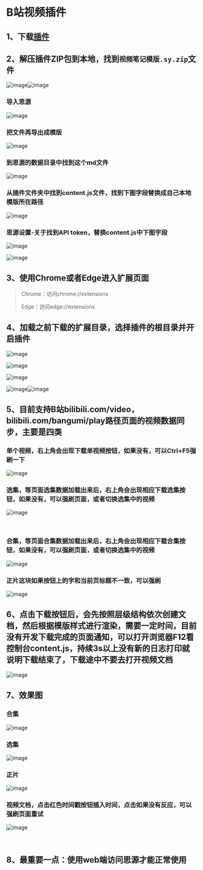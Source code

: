 # B站视频插件

## 1、下载[插件](https://github.com/coriger/siyuan-video-extension/archive/refs/heads/master.zip)

## 2、解压插件ZIP包到本地，找到`视频笔记模版.sy.zip`​文件

​![image](assets/image-20240811064631-nnsmmyn.png)​![image](assets/image-20240811070044-66q8j4g.png)​

### 导入思源

​![image](assets/image-20240811065814-rnvxkky.png)​

### 把文件再导出成模版

​![image](assets/image-20240811065659-910u9er.png)​

### 到思源的数据目录中找到这个md文件

​![image](assets/image-20240811070032-qh29h3n.png)​

### 从插件文件夹中找到content.js文件，找到下图字段替换成自己本地模版所在路径

​![image](assets/image-20240811070509-adovzpp.png)​

### 思源设置-关于找到API token，替换content.js中下图字段

​![image](assets/image-20240811070706-tvv2rxv.png)​

​![image](assets/image-20240811070631-y0q69yp.png)​

## 3、使用Chrome或者Edge进入扩展页面

> Chrome：访问chrome://extensions
>
> Edge：访问edge://extensions

## 4、加载之前下载的扩展目录，选择插件的根目录并开启插件

​![image](assets/image-20240811064925-oxexi8l.png)​

​![image](assets/image-20240811064950-4epwelc.png)​

​![image](assets/image-20240811065110-371i856.png)​

​![image](assets/image-20240811065151-93oojp9.png)​![image](assets/image-20240811065207-ouqxor3.png)​

## 5、目前支持B站bilibili.com/video，bilibili.com/bangumi/play路径页面的视频数据同步，主要是四类

### 单个视频，右上角会出现下载单视频按钮，如果没有，可以Ctrl+F5强刷一下

​![image](assets/image-20240811071518-5dxgfgi.png)​

### 选集，等页面选集数据加载出来后，右上角会出现相应下载选集按钮，如果没有，可以强刷页面，或者切换选集中的视频

​![image](assets/image-20240811071726-5tg0vc4.png)​

‍

### 合集，等页面合集数据加载出来后，右上角会出现相应下载合集按钮，如果没有，可以强刷页面，或者切换选集中的视频

​![image](assets/image-20240811071630-lqc8qiz.png)​

### 正片这块如果按钮上的字和当前页标题不一致，可以强刷

​![image](assets/image-20240811073008-fpilxg0.png)​

## 6、点击下载按钮后，会先按照层级结构依次创建文档，然后根据模版样式进行渲染，需要一定时间，目前没有开发下载完成的页面通知，可以打开浏览器F12看控制台content.js，持续3s以上没有新的日志打印就说明下载结束了，下载途中不要去打开视频文档

​![image](assets/image-20240811072025-q0ep4ih.png)​

## 7、效果图

### 合集

​![image](assets/image-20240811072216-jdqp2f5.png)​

### 选集

​![image](assets/image-20240811072238-6hcx0rp.png)​

### 正片

​![image](assets/image-20240811074118-ea4ptcj.png)​

### 视频文档，点击红色时间戳按钮插入时间，点击如果没有反应，可以强刷页面重试

​![image](assets/image-20240811072406-9amgm0g.png)​

‍

## 8、最重要一点：使用web端访问思源才能正常使用
